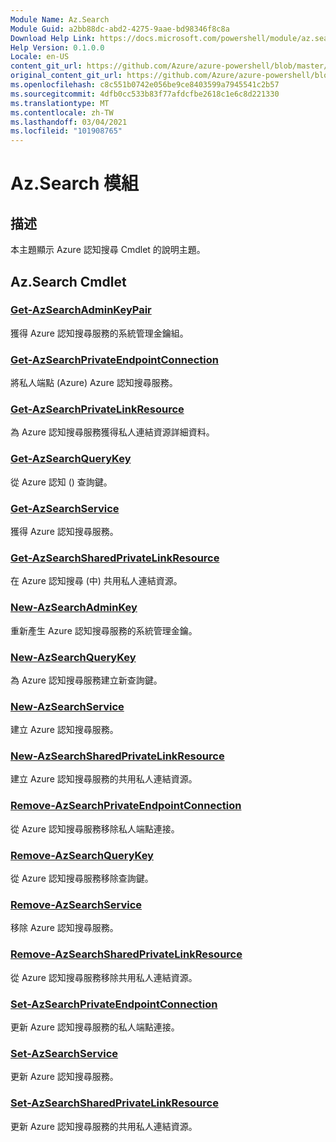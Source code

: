 ```yaml
---
Module Name: Az.Search
Module Guid: a2bb88dc-abd2-4275-9aae-bd98346f8c8a
Download Help Link: https://docs.microsoft.com/powershell/module/az.search
Help Version: 0.1.0.0
Locale: en-US
content_git_url: https://github.com/Azure/azure-powershell/blob/master/src/Search/Search/help/Az.Search.md
original_content_git_url: https://github.com/Azure/azure-powershell/blob/master/src/Search/Search/help/Az.Search.md
ms.openlocfilehash: c8c551b0742e056be9ce8403599a7945541c2b57
ms.sourcegitcommit: 4dfb0cc533b83f77afdcfbe2618c1e6c8d221330
ms.translationtype: MT
ms.contentlocale: zh-TW
ms.lasthandoff: 03/04/2021
ms.locfileid: "101908765"
---
```

# Az.Search 模組
## 描述
本主題顯示 Azure 認知搜尋 Cmdlet 的說明主題。

## Az.Search Cmdlet
### [Get-AzSearchAdminKeyPair](Get-AzSearchAdminKeyPair.md)
獲得 Azure 認知搜尋服務的系統管理金鑰組。

### [Get-AzSearchPrivateEndpointConnection](Get-AzSearchPrivateEndpointConnection.md)
將私人端點 (Azure) Azure 認知搜尋服務。

### [Get-AzSearchPrivateLinkResource](Get-AzSearchPrivateLinkResource.md)
為 Azure 認知搜尋服務獲得私人連結資源詳細資料。

### [Get-AzSearchQueryKey](Get-AzSearchQueryKey.md)
從 Azure 認知 () 查詢鍵。

### [Get-AzSearchService](Get-AzSearchService.md)
獲得 Azure 認知搜尋服務。

### [Get-AzSearchSharedPrivateLinkResource](Get-AzSearchSharedPrivateLinkResource.md)
在 Azure 認知搜尋 (中) 共用私人連結資源。

### [New-AzSearchAdminKey](New-AzSearchAdminKey.md)
重新產生 Azure 認知搜尋服務的系統管理金鑰。

### [New-AzSearchQueryKey](New-AzSearchQueryKey.md)
為 Azure 認知搜尋服務建立新查詢鍵。

### [New-AzSearchService](New-AzSearchService.md)
建立 Azure 認知搜尋服務。

### [New-AzSearchSharedPrivateLinkResource](New-AzSearchSharedPrivateLinkResource.md)
建立 Azure 認知搜尋服務的共用私人連結資源。

### [Remove-AzSearchPrivateEndpointConnection](Remove-AzSearchPrivateEndpointConnection.md)
從 Azure 認知搜尋服務移除私人端點連接。

### [Remove-AzSearchQueryKey](Remove-AzSearchQueryKey.md)
從 Azure 認知搜尋服務移除查詢鍵。

### [Remove-AzSearchService](Remove-AzSearchService.md)
移除 Azure 認知搜尋服務。

### [Remove-AzSearchSharedPrivateLinkResource](Remove-AzSearchSharedPrivateLinkResource.md)
從 Azure 認知搜尋服務移除共用私人連結資源。

### [Set-AzSearchPrivateEndpointConnection](Set-AzSearchPrivateEndpointConnection.md)
更新 Azure 認知搜尋服務的私人端點連接。

### [Set-AzSearchService](Set-AzSearchService.md)
更新 Azure 認知搜尋服務。

### [Set-AzSearchSharedPrivateLinkResource](Set-AzSearchSharedPrivateLinkResource.md)
更新 Azure 認知搜尋服務的共用私人連結資源。

